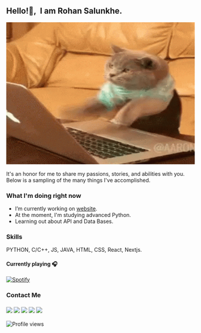 ## Hello!👋,&nbsp; I am Rohan Salunkhe.
<p align="center">
  <img width=600px, height= 380vh src="banner.gif"/>
</p>

It's an honor for me to share my passions, stories, and abilities with you. Below is a sampling of the many things I've accomplished.

### What I'm doing right now
- I’m currently working on [website](https://rohan.ml).
- At the moment, I'm studying advanced Python.
- Learning out about API and Data Bases.


### Skills 
PYTHON, C/C++, JS, JAVA, HTML, CSS, React, Nextjs.

#### Currently playing 🎧
[![Spotify](https://myspotify-api.vercel.app/api/spotify)](https://open.spotify.com/user/USER_NAME)

### Contact Me
### [<img src="https://img.icons8.com/ios/30/fa314a/instagram-new--v3.png"/>](https://www.instagram.com/amrohann/) [<img src="https://img.icons8.com/ios/30/fa314a/facebook--v2.png"/>](https://www.facebook.com/amrohann) [<img src="https://img.icons8.com/ios/30/fa314a/twitter-circled--v2.png"/>](https://twitter.com/Amrohann) [<img src="https://img.icons8.com/ios/30/fa314a/github.png"/>](https://github.com/amrohan) [<img src="https://img.icons8.com/ios/30/fa314a/gmail-new--v3.png"/>](amrohann@gmail.com)
![Profile views](https://gpvc.arturio.dev/amrohan)  
